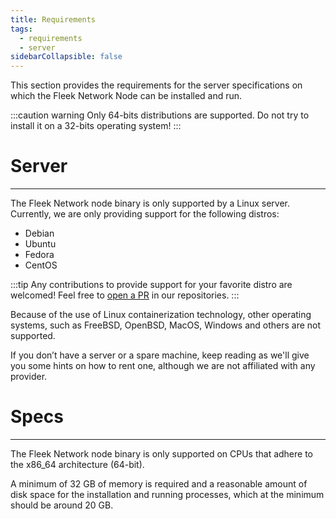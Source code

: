 ```yaml
---
title: Requirements
tags:
  - requirements
  - server
sidebarCollapsible: false
---
```


This section provides the requirements for the server specifications on which the Fleek Network Node can be installed and run.

:::caution warning
Only 64-bits distributions are supported. Do not try to install it on a 32-bits operating system!
:::

# Server
---

The Fleek Network node binary is only supported by a Linux server. Currently, we are only providing support for the following distros:
- Debian
- Ubuntu
- Fedora
- CentOS

:::tip
Any contributions to provide support for your favorite distro are welcomed! Feel free to [open a PR](https://github.com/fleek-network) in our repositories.
:::


Because of the use of Linux containerization technology, other operating systems, such as FreeBSD, OpenBSD, MacOS, Windows and others are not supported.

If you don’t have a server or a spare machine, keep reading as we'll give you some hints on how to rent one, although we are not affiliated with any provider.

# Specs
---

The Fleek Network node binary is only supported on CPUs that adhere to the x86_64 architecture (64-bit).

A minimum of 32 GB of memory is required and a reasonable amount of disk space for the installation and running processes, which at the minimum should be around 20 GB.